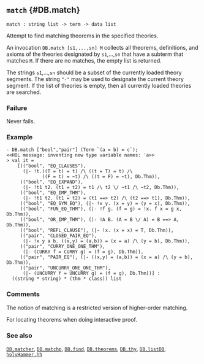 ## `match` {#DB.match}


```
match : string list -> term -> data list
```



Attempt to find matching theorems in the specified theories.


An invocation `DB.match [s1,...,sn] M` collects all theorems, definitions,
and axioms of the theories designated by `s1`,...,`sn` that have a subterm
that matches `M`. If there are no matches, the empty list is returned.

The strings `s1`,...,`sn` should be a subset of the currently loaded
theory segments. The string `"-"` may be used to designate the
current theory segment. If the list of theories is empty, then all
currently loaded theories are searched.

### Failure

Never fails.

### Example

    
    - DB.match ["bool","pair"] (Term `(a = b) = c`);
    <<HOL message: inventing new type variable names: 'a>>
    > val it =
        [(("bool", "EQ_CLAUSES"),
          (|- !t.((T = t) = t) /\ ((t = T) = t) /\
                 ((F = t) = ~t) /\ ((t = F) = ~t), Db.Thm)),
         (("bool", "EQ_EXPAND"),
          (|- !t1 t2. (t1 = t2) = t1 /\ t2 \/ ~t1 /\ ~t2, Db.Thm)),
         (("bool", "EQ_IMP_THM"),
          (|- !t1 t2. (t1 = t2) = (t1 ==> t2) /\ (t2 ==> t1), Db.Thm)),
         (("bool", "EQ_SYM_EQ"), (|- !x y. (x = y) = (y = x), Db.Thm)),
         (("bool", "FUN_EQ_THM"), (|- !f g. (f = g) = !x. f x = g x, Db.Thm)),
         (("bool", "OR_IMP_THM"), (|- !A B. (A = B \/ A) = B ==> A, Db.Thm)),
         (("bool", "REFL_CLAUSE"), (|- !x. (x = x) = T, Db.Thm)),
         (("pair", "CLOSED_PAIR_EQ"),
          (|- !x y a b. ((x,y) = (a,b)) = (x = a) /\ (y = b), Db.Thm)),
         (("pair", "CURRY_ONE_ONE_THM"),
          (|- (CURRY f = CURRY g) = (f = g), Db.Thm)),
         (("pair", "PAIR_EQ"), (|- ((x,y) = (a,b)) = (x = a) /\ (y = b), Db.Thm)),
         (("pair", "UNCURRY_ONE_ONE_THM"),
          (|- (UNCURRY f = UNCURRY g) = (f = g), Db.Thm))] :
      ((string * string) * (thm * class)) list
    



### Comments

The notion of matching is a restricted version of higher-order matching.


For locating theorems when doing interactive proof.

### See also

[`DB.matcher`](#DB.matcher), [`DB.matchp`](#DB.matchp), [`DB.find`](#DB.find), [`DB.theorems`](#DB.theorems), [`DB.thy`](#DB.thy), [`DB.listDB`](#DB.listDB), [`holyHammer.hh`](#holyHammer.hh)

